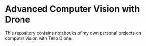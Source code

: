 # Advanced Computer Vision with Drone

This repository contains notebooks of my own personal projects on computer vision with Tello Drone.
